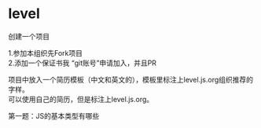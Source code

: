 # level
创建一个项目

1.参加本组织先Fork项目  
2.添加一个保证书我 “git账号”申请加入，并且PR


项目中放入一个简历模板（中文和英文的），模板里标注上level.js.org组织推荐的字样。  
可以使用自己的简历，但是标注上level.js.org。

第一题：JS的基本类型有哪些

